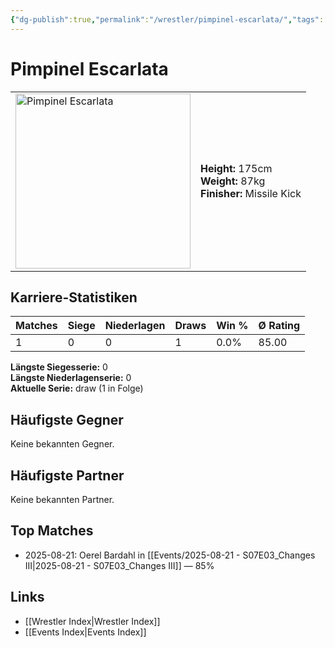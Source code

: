 ```yaml
---
{"dg-publish":true,"permalink":"/wrestler/pimpinel-escarlata/","tags":["wrestler"],"noteIcon":"","created":"2025-08-22T00:46:45.407+02:00"}
---
```



# Pimpinel Escarlata

<table>
<tr>
<td><img src="Pimpinel Escarlata.png" width="280" alt="Pimpinel Escarlata"></td>
<td>
<b>Height:</b> 175cm<br>
<b>Weight:</b> 87kg<br>
<b>Finisher:</b> Missile Kick<br>
</td>
</tr>
</table>

## Karriere-Statistiken

| Matches | Siege | Niederlagen | Draws | Win % | Ø Rating |
|---------|-------|-------------|-------|-------|-----------|
| 1 | 0 | 0 | 1 | 0.0% | 85.00 |

**Längste Siegesserie:** 0<br>**Längste Niederlagenserie:** 0<br>**Aktuelle Serie:** draw (1 in Folge)


## Häufigste Gegner
Keine bekannten Gegner.

## Häufigste Partner
Keine bekannten Partner.

## Top Matches
- 2025-08-21: Oerel Bardahl in [[Events/2025-08-21 - S07E03_Changes III\|2025-08-21 - S07E03_Changes III]] — 85%

## Links
- [[Wrestler Index\|Wrestler Index]]
- [[Events Index\|Events Index]]
